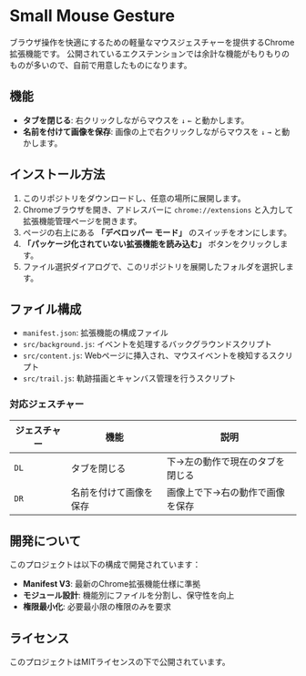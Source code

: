 # Small Mouse Gesture

ブラウザ操作を快適にするための軽量なマウスジェスチャーを提供するChrome拡張機能です。
公開されているエクステンションでは余計な機能がもりもりのものが多いので、自前で用意したものになります。

## 機能

- **タブを閉じる**: 右クリックしながらマウスを `↓` `←` と動かします。
- **名前を付けて画像を保存**: 画像の上で右クリックしながらマウスを `↓` `→` と動かします。

## インストール方法

1. このリポジトリをダウンロードし、任意の場所に展開します。
2. Chromeブラウザを開き、アドレスバーに `chrome://extensions` と入力して拡張機能管理ページを開きます。
3. ページの右上にある **「デベロッパー モード」** のスイッチをオンにします。
4. **「パッケージ化されていない拡張機能を読み込む」** ボタンをクリックします。
5. ファイル選択ダイアログで、このリポジトリを展開したフォルダを選択します。


## ファイル構成

- `manifest.json`: 拡張機能の構成ファイル
- `src/background.js`: イベントを処理するバックグラウンドスクリプト
- `src/content.js`: Webページに挿入され、マウスイベントを検知するスクリプト
- `src/trail.js`: 軌跡描画とキャンバス管理を行うスクリプト

### 対応ジェスチャー

| ジェスチャー | 機能 | 説明 |
|--------------|------|------|
| `DL` | タブを閉じる | 下→左の動作で現在のタブを閉じる |
| `DR` | 名前を付けて画像を保存 | 画像上で下→右の動作で画像を保存 |

## 開発について

このプロジェクトは以下の構成で開発されています：

- **Manifest V3**: 最新のChrome拡張機能仕様に準拠
- **モジュール設計**: 機能別にファイルを分割し、保守性を向上
- **権限最小化**: 必要最小限の権限のみを要求

## ライセンス

このプロジェクトはMITライセンスの下で公開されています。

